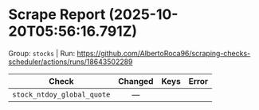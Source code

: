 # Scrape Report (2025-10-20T05:56:16.791Z)

Group: `stocks`  |  Run: https://github.com/AlbertoRoca96/scraping-checks-scheduler/actions/runs/18643502289

| Check | Changed | Keys | Error |
|---|:---:|:--|:--|
| `stock_ntdoy_global_quote` | — |  |  |
